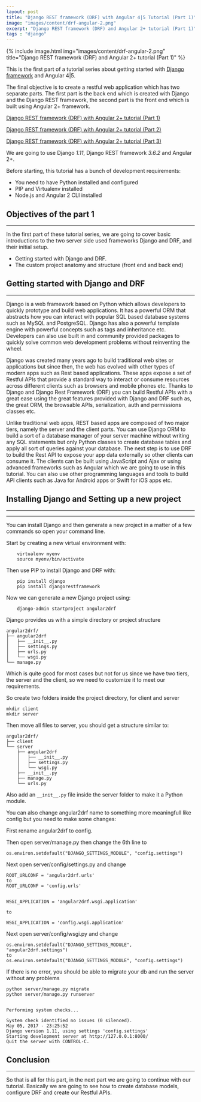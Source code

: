```yaml
---
layout: post
title: "Django REST framework (DRF) with Angular 4|5 Tutorial (Part 1)"
image: "images/content/drf-angular-2.png"
excerpt: "Django REST framework (DRF) and Angular 2+ tutorial (Part 1)" 
tags : "django"
---
```


{% include image.html 
    img="images/content/drf-angular-2.png" 
    title="Django REST framework (DRF) and Angular 2+ tutorial (Part 1)" 
%}


This is the first part of a tutorial series about getting started with [Django framework](https://www.djangoproject.com/) and Angular 4|5.

The final objective is to create a restful  web application which has two separate parts. The first part is the back end which is created 
with Django and the Django REST framework, the second part is the front end which is built using Angular 2+ framework.

<a href="/django-rest-framework-angular-2" target="_blank">Django REST framework (DRF) with Angular 2+ tutorial (Part 1)</a>

<a href="/django-rest-framework-angular-2-part-2" target="_blank">Django REST framework (DRF) with Angular 2+ tutorial (Part 2)</a>

<a href="/django-rest-framework-angular-2-part-3" target="_blank">Django REST framework (DRF) with Angular 2+ tutorial (Part 3)</a>


We are going to use Django <em>1.11</em>, Django REST framework <em>3.6.2</em> and Angular 2+.

Before starting, this tutorial has a bunch of development requirements:

<ul>
<li>You need to have Python installed and configured </li>
<li>PIP and Virtualenv installed </li>
<li>Node.js and Angular 2 CLI installed </li>
</ul>   

Objectives of the part 1
-----------------------------
-----------------------------

In the first part of these tutorial series, we are going to cover basic introductions to the two server side used frameworks
Django and DRF, and their initial setup.

<ul>
<li>
Getting started with Django and DRF.
</li>
<li>
The custom project anatomy and structure (front end and back end)
</li>
</ul>


Getting started with Django and DRF
-----------------------------------------
-----------------------------------------

Django is a web framework based on Python which allows developers to quickly prototype and build 
web applications. It has a powerful ORM that abstracts how you can interact with popular SQL based 
database systems such as MySQL and PostgreSQL. Django has also a powerful template engine with powerful
concepts such as tags and inheritance etc. Developers can also use built in and community provided packages 
to quickly solve common web development problems without reinventing the wheel.

Django was created many years ago to build traditional web sites or applications but since then, the web has 
evolved with other types of modern apps such as Rest based applications. These apps expose a set of Restful 
APIs that provide a standard way to interact or consume resources across different clients such as browsers 
and mobile phones etc. Thanks to Django and Django Rest Framework (DRF) you can build Restful APIs with 
a great ease using the  great features provided with Django and DRF such as, the great ORM, the browsable APIs, serialization, auth and permissions classes etc.

Unlike traditional web apps, REST based apps are composed of two major tiers, namely the server and the 
client parts. You can use Django ORM to build a sort of a database manager of your server machine without 
writing any SQL statements but only Python classes to create database tables and apply all sort of queries 
against your database. The next step is to use DRF to build the Rest API to expose your app data externally so 
other clients can consume it. The clients can be built using JavaScript and Ajax or using advanced frameworks 
such as Angular which we are going to use in this tutorial. You can also use other programming languages and 
tools to build API clients such as Java for Android apps or Swift for iOS apps etc.

Installing Django and Setting up a new project 
----------------------------
-----------------------------
-----------------------------

You can install Django and then generate a new project in a matter of a few commands so open your command 
line.

Start by creating a new virtual environment with:

        virtualenv myenv
        source myenv/bin/activate 

Then use PIP to install Django and DRF with:

        pip install django
        pip install djangorestframework

Now we can generate a new Django project using:

        django-admin startproject angular2drf

Django provides us with a simple directory or project structure 

    angular2drf/
    ├── angular2drf
    │   ├── __init__.py
    │   ├── settings.py
    │   ├── urls.py
    │   └── wsgi.py
    └── manage.py

Which is quite good for most cases but not for us since we have two tiers, the server and the 
client, so we need to customize it to meet our requirements.

So create two folders inside the project directory, for client and server

    mkdir client 
    mkdir server

Then move all files to server, you should get a structure similar to:

    angular2drf/
    ├── client
    └── server
        ├── angular2drf
        │   ├── __init__.py
        │   ├── settings.py
        │   └── wsgi.py
        ├── __init__.py
        ├── manage.py
        └── urls.py        

Also add an `__init__.py` file inside the server folder to make it a Python module.

You can also change angular2drf name to something more meaningfull like config but you need to make some 
changes:

First rename angular2drf to config.

Then open server/manage.py then change the 6th line to 

    os.environ.setdefault("DJANGO_SETTINGS_MODULE", "config.settings")

Next open  server/config/settings.py and change 

    ROOT_URLCONF = 'angular2drf.urls'
    to
    ROOT_URLCONF = 'config.urls'


    WSGI_APPLICATION = 'angular2drf.wsgi.application'

    to 

    WSGI_APPLICATION = 'config.wsgi.application'


Next open server/config/wsgi.py and change 

    os.environ.setdefault("DJANGO_SETTINGS_MODULE", "angular2drf.settings")
    to
    os.environ.setdefault("DJANGO_SETTINGS_MODULE", "config.settings")


If there is no error, you should be able to migrate your db and run the server without any problems 

    python server/manage.py migrate 
    python server/manage.py runserver


    Performing system checks...

    System check identified no issues (0 silenced).
    May 05, 2017 - 23:25:52
    Django version 1.11, using settings 'config.settings'
    Starting development server at http://127.0.0.1:8000/
    Quit the server with CONTROL-C.     



Conclusion 
-------------
-------------

So that is all for this part, in the next part we are going to continue with our tutorial. Basically we 
are going to see how to create database models, configure DRF and create our Restful APIs.